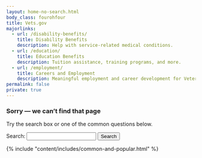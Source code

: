 ```yaml
---
layout: home-no-search.html
body_class: fourohfour
title: Vets.gov
majorlinks:
  - url: /disability-benefits/
    title: Disability Benefits
    description: Help with service-related medical conditions.
  - url: /education/
    title: Education Benefits
    description: Tuition assistance, training programs, and more.
  - url: /employment/
    title: Careers and Employment
    description: Meaningful employment and career development for Veterans and their families.
permalink: false
private: true
---
```

<div class="main maintenance-page" role="main">
  <div class="primary">
      <div class="row">
        <div class="text-center usa-content">
          <h3>Sorry — we can’t find that page</h3>
          <p>
            Try the search box or one of the common questions below.
          </p>
          <div class="feature va-flex va-flex--ctr">
            <form accept-charset="UTF-8" action="https://search.vets.gov/search" id="search_form" class="full-width" method="get">
              <div class="csp-inline-patch-404">
                <input name="utf8" type="hidden" value="&#x2713;" />
              </div>
              <div class="va-flex va-flex--top va-flex--jctr">
                <input id="affiliate-1" name="affiliate-1" type="hidden" value="vets.gov_search" />
                  <label for="mobile-query">Search:</label>
                  <input autocomplete="off" class="usagov-search-autocomplete full-width" id="mobile-query" name="query" type="text" />
                  <input name="commit" type="submit" value="Search">
              </div>
            </form>
          </div>
        </div>
      </div>
    </div>
</div>
{% include "content/includes/common-and-popular.html" %}

<script src="/js/usa-search.js"></script>
<script>
  recordEvent({ event: 'nav-404-error' });
</script>
